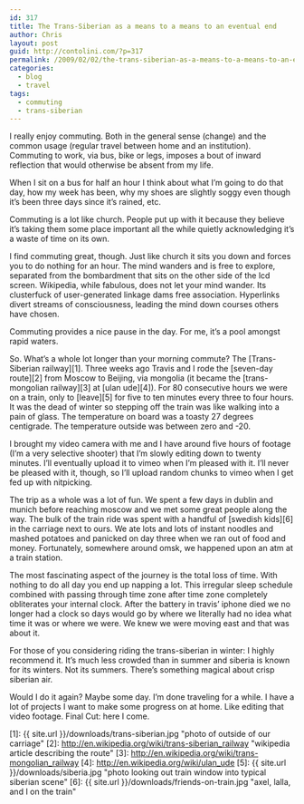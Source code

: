 ```yaml
---
id: 317
title: The Trans-Siberian as a means to a means to an eventual end
author: Chris
layout: post
guid: http://contolini.com/?p=317
permalink: /2009/02/02/the-trans-siberian-as-a-means-to-a-means-to-an-eventual-end/
categories:
  - blog
  - travel
tags:
  - commuting
  - trans-siberian
---
```

I really enjoy commuting. Both in the general sense (change) and the common usage (regular travel between home and an institution). Commuting to work, via bus, bike or legs, imposes a bout of inward reflection that would otherwise be absent from my life.

When I sit on a bus for half an hour I think about what I&#8217;m going to do that day, how my week has been, why my shoes are slightly soggy even though it&#8217;s been three days since it&#8217;s rained, etc.

Commuting is a lot like church. People put up with it because they believe it&#8217;s taking them some place important all the while quietly acknowledging it&#8217;s a waste of time on its own.

I find commuting great, though. Just like church it sits you down and forces you to do nothing for an hour. The mind wanders and is free to explore, separated from the bombardment that sits on the other side of the lcd screen. Wikipedia, while fabulous, does not let your mind wander. Its clusterfuck of user-generated linkage dams free association. Hyperlinks divert streams of consciousness, leading the mind down courses others have chosen.

Commuting provides a nice pause in the day. For me, it&#8217;s a pool amongst rapid waters.

So. What&#8217;s a whole lot longer than your morning commute? The [Trans-Siberian railway][1]. Three weeks ago Travis and I rode the [seven-day route][2] from Moscow to Beijing, via mongolia (it became the [trans-mongolian railway][3] at [ulan ude][4]). For 80 consecutive hours we were on a train, only to [leave][5] for five to ten minutes every three to four hours. It was the dead of winter so stepping off the train was like walking into a pain of glass. The temperature on board was a toasty 27 degrees centigrade. The temperature outside was between zero and -20.

I brought my video camera with me and I have around five hours of footage (I&#8217;m a very selective shooter) that I&#8217;m slowly editing down to twenty minutes. I&#8217;ll eventually upload it to vimeo when I&#8217;m pleased with it. I&#8217;ll never be pleased with it, though, so I&#8217;ll upload random chunks to vimeo when I get fed up with nitpicking.

The trip as a whole was a lot of fun. We spent a few days in dublin and munich before reaching moscow and we met some great people along the way. The bulk of the train ride was spent with a handful of [swedish kids][6] in the carriage next to ours. We ate lots and lots of instant noodles and mashed potatoes and panicked on day three when we ran out of food and money. Fortunately, somewhere around omsk, we happened upon an atm at a train station.

The most fascinating aspect of the journey is the total loss of time. With nothing to do all day you end up napping a lot. This irregular sleep schedule combined with passing through time zone after time zone completely obliterates your internal clock. After the battery in travis&#8217; iphone died we no longer had a clock so days would go by where we literally had no idea what time it was or where we were. We knew we were moving east and that was about it.

For those of you considering riding the trans-siberian in winter: I highly recommend it. It&#8217;s much less crowded than in summer and siberia is known for its winters. Not its summers. There&#8217;s something magical about crisp siberian air.

Would I do it again? Maybe some day. I&#8217;m done traveling for a while. I have a lot of projects I want to make some progress on at home. Like editing that video footage. Final Cut: here I come.

 [1]: {{ site.url }}/downloads/trans-siberian.jpg "photo of outside of our carriage"
 [2]: http://en.wikipedia.org/wiki/trans-siberian_railway "wikipedia article describing the route"
 [3]: http://en.wikipedia.org/wiki/trans-mongolian_railway
 [4]: http://en.wikipedia.org/wiki/ulan_ude
 [5]: {{ site.url }}/downloads/siberia.jpg "photo looking out train window into typical siberian scene"
 [6]: {{ site.url }}/downloads/friends-on-train.jpg "axel, lalla, and I on the train"
